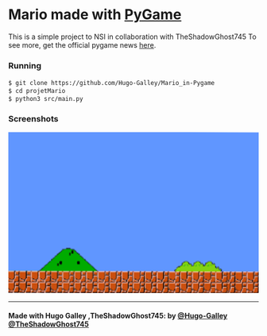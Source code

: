 # Mario made with [PyGame](https://www.pygame.org)

This is a simple project to NSI in collaboration with TheShadowGhost745
To see more, get the official pygame news [here](https://www.pygame.org).



### Running

    $ git clone https://github.com/Hugo-Galley/Mario_in-Pygame
    $ cd projetMario
    $ python3 src/main.py

### Screenshots

![Title screen](/assets/Images/backgrounds/bg.png)



---

#### Made with Hugo Galley ,TheShadowGhost745: by [@Hugo-Galley](https://github.com/Hugo-Galley) [@TheShadowGhost745](https://github.com/heShadowGhost745)
